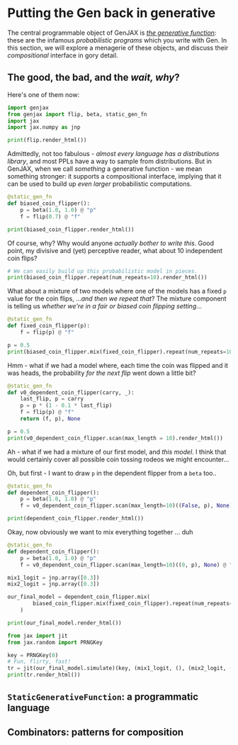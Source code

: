 # Putting the Gen back in generative

The central programmable object of GenJAX is [_the generative function_](core.md#genjax.core.GenerativeFunction): these are the infamous _probabilistic programs_ which you write with Gen. In this section, we will explore a menagerie of these objects, and discuss their _compositional_ interface in gory detail.

## The good, the bad, and the *wait, why*?

Here's one of them now:

```python exec="yes" html="true" source="material-block" session="genfn"
import genjax
from genjax import flip, beta, static_gen_fn
import jax
import jax.numpy as jnp

print(flip.render_html())
```

Admittedly, not too fabulous - _almost every language has a distributions library_, and most PPLs have a way to sample from distributions. But in GenJAX, when we call _something_ a generative function - we mean something stronger: it supports a compositional interface, implying that it can be used to build up _even larger_ probabilistic computations.

```python exec="yes" html="true" source="material-block" session="genfn"
@static_gen_fn
def biased_coin_flipper():
    p = beta(1.0, 1.0) @ "p"
    f = flip(0.7) @ "f"

print(biased_coin_flipper.render_html())
```

Of course, why? Why would anyone _actually bother to write this_. Good point, my divisive and (yet) perceptive reader, what about 10 independent coin flips?

```python exec="yes" html="true" source="material-block" session="genfn"
# We can easily build up this probabilistic model in pieces.
print(biased_coin_flipper.repeat(num_repeats=10).render_html())
```

What about a mixture of two models where one of the models has a fixed `p` value for the coin flips, ..._and then we repeat that_? The mixture component is telling us _whether we're in a fair or biased coin flipping setting_...

```python exec="yes" html="true" source="material-block" session="genfn"
@static_gen_fn
def fixed_coin_flipper(p):
    f = flip(p) @ "f"

p = 0.5
print(biased_coin_flipper.mix(fixed_coin_flipper).repeat(num_repeats=10).render_html())
```

Hmm - what if we had a model where, each time the coin was flipped and it was heads, the probability _for the next flip_ went down a little bit?

```python exec="yes" html="true" source="material-block" session="genfn"
@static_gen_fn
def v0_dependent_coin_flipper(carry, _):
    last_flip, p = carry
    p = p * (1 - 0.1 * last_flip)
    f = flip(p) @ "f"
    return (f, p), None

p = 0.5
print(v0_dependent_coin_flipper.scan(max_length = 10).render_html())
```

Ah - what if we had a mixture of our first model, and _this model_. I think that would certainly cover all possible coin tossing rodeos we might encounter...

Oh, but first - I want to draw `p` in the dependent flipper from a `beta` too..

```python exec="yes" html="true" source="material-block" session="genfn"
@static_gen_fn
def dependent_coin_flipper():
    p = beta(1.0, 1.0) @ "p"
    f = v0_dependent_coin_flipper.scan(max_length=10)((False, p), None) @ "f"

print(dependent_coin_flipper.render_html())
```

Okay, now obviously we want to mix everything together ... duh

```python exec="yes" html="true" source="material-block" session="genfn"
@static_gen_fn
def dependent_coin_flipper():
    p = beta(1.0, 1.0) @ "p"
    f = v0_dependent_coin_flipper.scan(max_length=10)((0, p), None) @ "f"

mix1_logit = jnp.array([0.3])
mix2_logit = jnp.array([0.3])

our_final_model = dependent_coin_flipper.mix(
        biased_coin_flipper.mix(fixed_coin_flipper).repeat(num_repeats=10)
    )

print(our_final_model.render_html())
```

```python exec="yes" html="true" source="material-block" session="genfn"
from jax import jit
from jax.random import PRNGKey

key = PRNGKey(0)
# Fun, flirty, fast!
tr = jit(our_final_model.simulate)(key, (mix1_logit, (), (mix2_logit, (), p)))
print(tr.render_html())
```

## `StaticGenerativeFunction`: a programmatic language

## Combinators: patterns for composition
